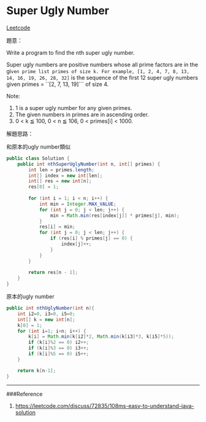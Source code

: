 # Super Ugly Number

[Leetcode](https://leetcode.com/problems/super-ugly-number/)

題意：

Write a program to find the nth super ugly number.

Super ugly numbers are positive numbers whose all prime factors are in the gi```ven prime list primes of size k. For example, [1, 2, 4, 7, 8, 13, 14, 16, 19, 26, 28, 32]``` is the sequence of the first 12 super ugly numbers given primes = ``[2, 7, 13, 19]``` of size 4.

Note:
1. 1 is a super ugly number for any given primes.
2. The given numbers in primes are in ascending order.
3. 0 < k ≦ 100, 0 < n ≦ 106, 0 < primes[i] < 1000.


解題思路：

和原本的ugly number類似

```java
public class Solution {
    public int nthSuperUglyNumber(int n, int[] primes) {
        int len = primes.length;
        int[] index = new int[len];
        int[] res = new int[n];
        res[0] = 1;
        
        for (int i = 1; i < n; i++) {
            int min = Integer.MAX_VALUE;
            for (int j = 0; j < len; j++) {
                min = Math.min(res[index[j]] * primes[j], min);
            }
            res[i] = min;
            for (int j = 0; j < len; j++) {
                if (res[i] % primes[j] == 0) {
                    index[j]++;
                }
            }
        }
        
        return res[n - 1];
    }
}
```

原本的ugly number

```java
public int nthUglyNumber(int n){
    int i2=0, i3=0, i5=0;
    int[] k = new int[n];
    k[0] = 1;
    for (int i=1; i<n; i++) {
        k[i] = Math.min(k[i2]*2, Math.min(k[i3]*3, k[i5]*5));
        if (k[i]%2 == 0) i2++;
        if (k[i]%3 == 0) i3++;
        if (k[i]%5 == 0) i5++;
    }

    return k[n-1];
}
```

---
###Reference
1. https://leetcode.com/discuss/72835/108ms-easy-to-understand-java-solution